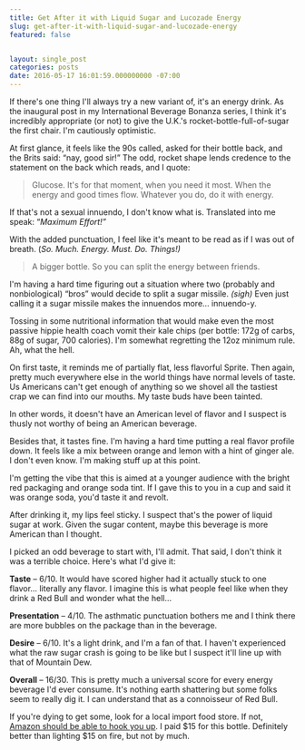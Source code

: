 ```yaml
---
title: Get After it with Liquid Sugar and Lucozade Energy
slug: get-after-it-with-liquid-sugar-and-lucozade-energy
featured: false


layout: single_post
categories: posts
date: 2016-05-17 16:01:59.000000000 -07:00
---
```


If there's one thing I'll always try a new variant of, it's an energy drink. As the inaugural post in my International Beverage Bonanza series, I think it's incredibly appropriate (or not) to give the U.K.'s rocket-bottle-full-of-sugar the first chair. I'm cautiously optimistic.

At first glance, it feels like the 90s called, asked for their bottle back, and the Brits said: “nay, good sir!” The odd, rocket shape lends credence to the statement on the back which reads, and I quote:

> Glucose. It's for that moment, when you need it most. When the energy and good times flow. Whatever you do, do it with energy.

If that's not a sexual innuendo, I don't know what is. Translated into me speak: “_Maximum Effort!”_

With the added punctuation, I feel like it's meant to be read as if I was out of breath. (_So. Much. Energy. Must. Do. Things!)_

> A bigger bottle. So you can split the energy between friends.

I'm having a hard time figuring out a situation where two (probably and nonbiological) “bros” would decide to split a sugar missile. _(sigh)_ Even just calling it a sugar missile makes the innuendos more… innuendo-y.

Tossing in some nutritional information that would make even the most passive hippie health coach vomit their kale chips (per bottle: 172g of carbs, 88g of sugar, 700 calories). I'm somewhat regretting the 12oz minimum rule. Ah, what the hell.

On first taste, it reminds me of partially flat, less flavorful Sprite. Then again, pretty much everywhere else in the world things have normal levels of taste. Us Americans can't get enough of anything so we shovel all the tastiest crap we can find into our mouths. My taste buds have been tainted.

In other words, it doesn't have an American level of flavor and I suspect is thusly not worthy of being an American beverage.

Besides that, it tastes fine. I'm having a hard time putting a real flavor profile down. It feels like a mix between orange and lemon with a hint of ginger ale. I don't even know. I'm making stuff up at this point.

I'm getting the vibe that this is aimed at a younger audience with the bright red packaging and orange soda tint. If I gave this to you in a cup and said it was orange soda, you'd taste it and revolt.

After drinking it, my lips feel sticky. I suspect that's the power of liquid sugar at work. Given the sugar content, maybe this beverage is more American than I thought.

I picked an odd beverage to start with, I'll admit. That said, I don't think it was a terrible choice. Here's what I'd give it:

**Taste** – 6/10. It would have scored higher had it actually stuck to one flavor… literally any flavor. I imagine this is what people feel like when they drink a Red Bull and wonder what the hell…

**Presentation** – 4/10. The asthmatic punctuation bothers me and I think there are more bubbles on the package than in the beverage.

**Desire** – 6/10. It's a light drink, and I'm a fan of that. I haven't experienced what the raw sugar crash is going to be like but I suspect it'll line up with that of Mountain Dew.

**Overall** – 16/30. This is pretty much a universal score for every energy beverage I'd ever consume. It's nothing earth shattering but some folks seem to really dig it. I can understand that as a connoisseur of Red Bull.

If you're dying to get some, look for a local import food store. If not, [Amazon should be able to hook you up](https://amzn.to/2https://www.amazon.com/s/ref=as_li_ss_tl?url=search-alias=aps&field-keywords=lucozade&linkCode=sl2&tag=johnatlymanco-20&linkId=07cfa0c867cdc870cffd0242bbe6c3c3Ih5lxS). I paid $15 for this bottle. Definitely better than lighting $15 on fire, but not by much.

